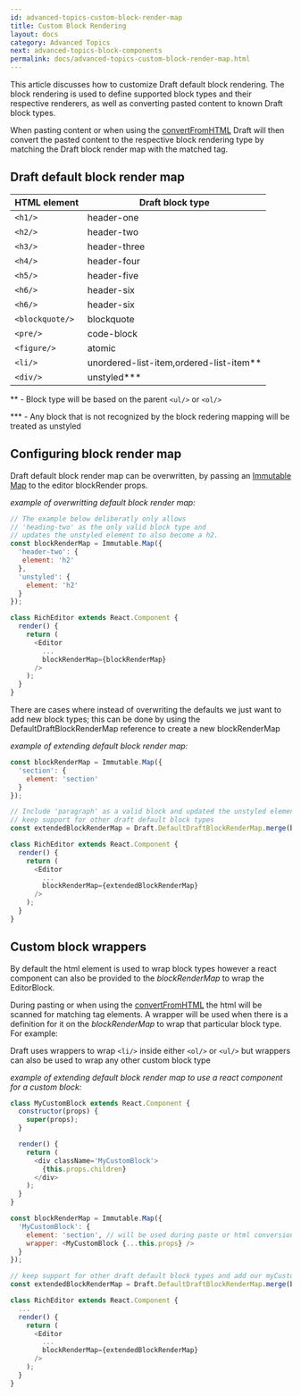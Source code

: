 ```yaml
---
id: advanced-topics-custom-block-render-map
title: Custom Block Rendering
layout: docs
category: Advanced Topics
next: advanced-topics-block-components
permalink: docs/advanced-topics-custom-block-render-map.html
---
```


This article discusses how to customize Draft default block rendering.
The block rendering is used to define supported block types and their respective
renderers, as well as converting pasted content to known Draft block types.

When pasting content or when using the
[convertFromHTML](https://facebook.github.io/draft-js/docs/api-reference-data-conversion.html#convertfromhtml)
Draft will then convert the pasted content to the respective block rendering type
by matching the Draft block render map with the matched tag.

## Draft default block render map

|  HTML element   |            Draft block type             |
| --------------- | --------------------------------------- |
|     `<h1/>`     |               header-one                |
|     `<h2/>`     |               header-two                |
|     `<h3/>`     |              header-three               |
|     `<h4/>`     |               header-four               |
|     `<h5/>`     |               header-five               |
|     `<h6/>`     |               header-six                |
|     `<h6/>`     |               header-six                |
| `<blockquote/>` |               blockquote                |
|    `<pre/>`     |               code-block                |
|   `<figure/>`   |                 atomic                  |
|     `<li/>`     | unordered-list-item,ordered-list-item** |
|    `<div/>`     |               unstyled***               |

\*\* - Block type will be based on the parent `<ul/>` or `<ol/>`

\*\*\* -  Any block that is not recognized by the block redering mapping will be treated as unstyled

## Configuring block render map

Draft default block render map can be overwritten, by passing an
[Immutable Map](http://facebook.github.io/immutable-js/docs/#/Map) to
the editor blockRender props.

*example of overwritting default block render map:*

```js
// The example below deliberatly only allows
// 'heading-two' as the only valid block type and
// updates the unstyled element to also become a h2.
const blockRenderMap = Immutable.Map({
  'header-two': {
   element: 'h2'
  },
  'unstyled': {
    element: 'h2'
  }
});

class RichEditor extends React.Component {
  render() {
    return (
      <Editor
        ...
        blockRenderMap={blockRenderMap}
      />
    );
  }
}
```

There are cases where instead of overwriting the defaults we just want to add new block types;
this can be done by using the DefaultDraftBlockRenderMap reference to create a new blockRenderMap

*example of extending default block render map:*

```js
const blockRenderMap = Immutable.Map({
  'section': {
    element: 'section'
  }
});

// Include 'paragraph' as a valid block and updated the unstyled element but
// keep support for other draft default block types
const extendedBlockRenderMap = Draft.DefaultDraftBlockRenderMap.merge(blockRenderMap);

class RichEditor extends React.Component {
  render() {
    return (
      <Editor
        ...
        blockRenderMap={extendedBlockRenderMap}
      />
    );
  }
}
```

## Custom block wrappers

By default the html element is used to wrap block types however a react component
can also be provided to the _blockRenderMap_ to wrap the EditorBlock.

During pasting or when using the
[convertFromHTML](https://facebook.github.io/draft-js/docs/api-reference-data-conversion.html#convertfromhtml)
the html will be scanned for matching tag elements. A wrapper will be used when there is a definition for
it on the _blockRenderMap_ to wrap that particular block type. For example:

Draft uses wrappers to wrap `<li/>` inside either `<ol/>` or `<ul/>` but wrappers can also be used
to wrap any other custom block type

*example of extending default block render map to use a react component for a custom block:*

```js
class MyCustomBlock extends React.Component {
  constructor(props) {
    super(props);
  }

  render() {
    return (
      <div className='MyCustomBlock'>
        {this.props.children}
      </div>
    );
  }
}

const blockRenderMap = Immutable.Map({
  'MyCustomBlock': {
    element: 'section', // will be used during paste or html conversion to auto match your component
    wrapper: <MyCustomBlock {...this.props} />
  }
});

// keep support for other draft default block types and add our myCustomBlock type
const extendedBlockRenderMap = Draft.DefaultDraftBlockRenderMap.merge(blockRenderMap);

class RichEditor extends React.Component {
  ...
  render() {
    return (
      <Editor
        ...
        blockRenderMap={extendedBlockRenderMap}
      />
    );
  }
}
```
